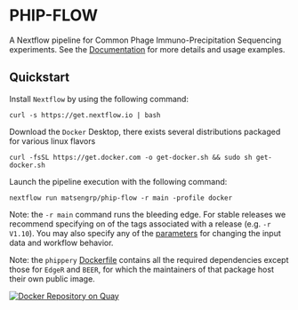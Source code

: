 # PHIP-FLOW
A Nextflow pipeline for Common Phage Immuno-Precipitation Sequencing experiments.
See the [Documentation](https://matsengrp.github.io/phippery/introduction.html)
for more details and usage examples.

## Quickstart 

Install `Nextflow` by using the following command: 

    curl -s https://get.nextflow.io | bash 
    
Download the `Docker` Desktop, there exists several distributions packaged for
various linux flavors

    curl -fsSL https://get.docker.com -o get-docker.sh && sudo sh get-docker.sh

Launch the pipeline execution with the following command: 

    nextflow run matsengrp/phip-flow -r main -profile docker

Note: the ``-r main`` command runs the bleeding edge. For stable releases we recommend specifying
on of the tags associated with a release (e.g. ``-r V1.10``). You may also specify any of the 
[parameters](https://matsengrp.github.io/phippery/alignments-pipeline.html#parameters) 
for changing the input data and workflow behavior.

Note: the ``phippery`` [Dockerfile](https://github.com/matsengrp/phippery/blob/main/Dockerfile) 
contains all the required dependencies except those for ``EdgeR`` and ``BEER``, 
for which the maintainers of that package host their own public image.

[![Docker Repository on Quay](https://quay.io/repository/hdc-workflows/phippery/status "Docker Repository on Quay")](https://quay.io/repository/hdc-workflows/phippery)

